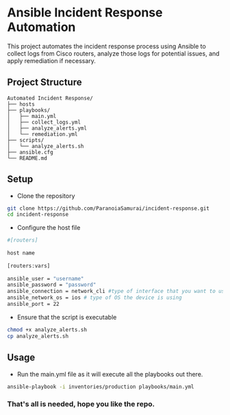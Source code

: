 # Ansible Incident Response Automation

This project automates the incident response process using Ansible to collect logs from Cisco routers, analyze those logs for potential issues, and apply remediation if necessary.

## Project Structure

``` table
Automated Incident Response/
├── hosts
├── playbooks/
│   ├── main.yml
│   ├── collect_logs.yml
│   ├── analyze_alerts.yml
│   └── remediation.yml
├── scripts/
│   └── analyze_alerts.sh
├── ansible.cfg
└── README.md

```

## Setup

- Clone the repository
``` bash
git clone https://github.com/ParanoiaSamurai/incident-response.git
cd incident-response
```
- Configure the host file
``` bash
#[routers]                                              
                                                        
host name                         
                                                        
[routers:vars]                                         
                                                        
ansible_user = "username"
ansible_password = "password"                          
ansible_connection = network_cli #type of interface that you want to use                       
ansible_network_os = ios # type of OS the device is using
ansible_port = 22  
```
- Ensure that the script is executable
``` bash
chmod +x analyze_alerts.sh
cp analyze_alerts.sh
```

## Usage
- Run the main.yml file as it will execute all the playbooks out there.

``` bash
ansible-playbook -i inventories/production playbooks/main.yml
```

### That's all is needed, hope you like the repo.
